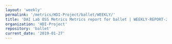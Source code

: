 ```yaml
---
layout: 'weekly'
permalink: '/metrics/HDI-Project/ballet/WEEKLY/'
title: 'DAI Lab OSS Metrics Metrics report for ballet | WEEKLY-REPORT-2019-01-27'
organization: 'HDI-Project'
repository: 'ballet'
current_date: '2019-01-27'
---
```

